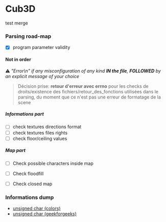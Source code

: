 # Cub3D

test merge



### Parsing road-map

- [x] program parameter validity

#### Not in order

⚠️ *"Error\n" if any misconfiguration of any kind **IN the file**, **FOLLOWED** by an explicit message of your choice*

> Décision prise: **retour d'erreur avec errno** pour les checks de droits/existence des fichiers/retour_des_fonctions utilisées dans le parsing, du moment que ce n'est pas une erreur de formatage de la scene

##### Informations part
- [ ] check textures directions format
- [ ] check textures files rights
- [ ] check floor/ceiling values

##### Map part
- [ ] Check possible characters inside map
- [ ] Check floodfill
- [ ] Check closed map




### Informations dump

- [unsigned char (colors)](https://stackoverflow.com/questions/5742967/why-unsigned-char-for-rgb-pixel-data)
- [unsigned char (geekforgeeks)](https://www.geeksforgeeks.org/unsigned-char-in-c-with-examples/)
